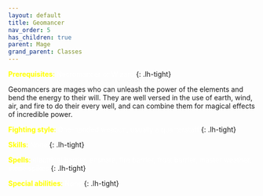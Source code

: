 ```yaml
---
layout: default
title: Geomancer
nav_order: 5
has_children: true
parent: Mage
grand_parent: Classes
---
```


<span style="color: yellow">**Prerequisites**:</span> <span style="color: white">Necromancer or Wizard</span>
{: .lh-tight}

Geomancers are mages who can unleash the power of the elements and bend the energy to their will.  They are well versed in the use of earth, wind, air, and fire to do their every well, and can combine them for magical effects of incredible power.  

<span style="color: yellow">**Fighting style**:</span> <span style="color: white">One-handed weapon, usually a quarterstaff</span>
{: .lh-tight}

<span style="color: yellow">**Skills**:</span> <span style="color: white">None</span>
{: .lh-tight}

<span style="color: yellow">**Spells**:</span> <span style="color: white">electrical barrier, ensnare, fire barrier, frost barrier, master weather, stone spikes</span>
{: .lh-tight}

<span style="color: yellow">**Special abilities**:</span> <span style="color: white">None</span>
{: .lh-tight}
